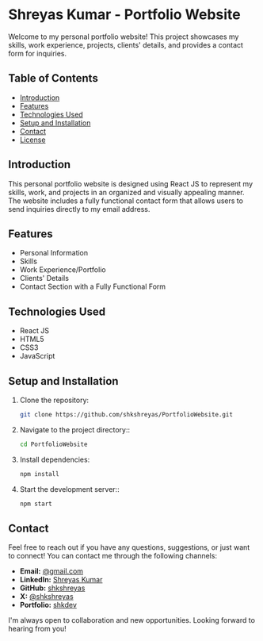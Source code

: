 # Shreyas Kumar - Portfolio Website

Welcome to my personal portfolio website! This project showcases my skills, work experience, projects, clients' details, and provides a contact form for inquiries.

## Table of Contents

- [Introduction](#introduction)
- [Features](#features)
- [Technologies Used](#technologies-used)
- [Setup and Installation](#setup-and-installation)
- [Contact](#contact)
- [License](#license)

## Introduction

This personal portfolio website is designed using React JS to represent my skills, work, and projects in an organized and visually appealing manner. The website includes a fully functional contact form that allows users to send inquiries directly to my email address.

## Features

- Personal Information
- Skills
- Work Experience/Portfolio
- Clients' Details
- Contact Section with a Fully Functional Form

## Technologies Used

- React JS
- HTML5
- CSS3
- JavaScript

## Setup and Installation

1. Clone the repository:

   ```bash
   git clone https://github.com/shkshreyas/PortfolioWebsite.git
2. Navigate to the project directory::

   ```bash
   cd PortfolioWebsite
3. Install dependencies:

   ```bash
   npm install
4. Start the development server::

   ```bash
   npm start

## Contact

Feel free to reach out if you have any questions, suggestions, or just want to connect! You can contact me through the following channels:

- **Email:** [@gmail.com](mailto:shkshreyaskumar@gmail.com)
- **LinkedIn:** [Shreyas Kumar](https://www.linkedin.com/in/shkshreyas)
- **GitHub:** [shkshreyas](https://github.com/shkshreyas)
- **X:** [@shkshreyas](https://twitter.com/shkshreyas)
- **Portfolio:** [shkdev](https://shkdev.vercel.app/)

I'm always open to collaboration and new opportunities. Looking forward to hearing from you!
   
   
